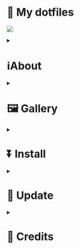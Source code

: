 <h1>💖 My dotfiles</h1>

<p>
<img src="https://raw.githubusercontent.com/catppuccin/catppuccin/main/assets/palette/macchiato.png">
</p>

<div>
<details>
<summary><h1>ℹ️About</h1></summary>
<p>This is my personal dotfiles repository, made to make it convenient for me to backup my hyprland</p>
<h2>🌸 Core System Info</h2>
<ul>
<li><b>OS:</b> Arch Linux 💥</li>
<li> <b>WM:</b> hyprland 🪟</li>
<li> <b>Shell:</b> fish 🐚</li>
<li> <b>Terminal Emulator:</b> kitty 😺</li>
<li> <b>Panel:</b> waybar 🍧</li>
<li> <b>Text Editor:</b> neovim /VScode⌨️</li>
<li> <b>App Launcher:</b> rofi 🚀</li>
<li> <b>File Manager:</b> yazi / nemo 📂</li>
<li> <b>Browser:</b> Zen-Browser 🌐</li>
<li> <b>Notification Manager:</b> swaync 🔕</li>
<li> <b>Colorscheme:</b> Catppuccin 🎨</li>
</ul>
</details>
</div>

<div>
<details>
<summary><h1>🖼 Gallery</h1></summary>
<p>I don't have a screenshots now:D<p>
</details>
</div>

<div>
<details>
<summary><h1>⏬ Install</h1></summary>

<h2>📤 Dependencies Installation</h12>

<h3>📦 Necessarily apps/utils</h3>

```
yay -Sy hyprland hyprlock hypridle hyprpicker hyprpaper xdg-desktop-portal-hyprland \
        waybar waybar-updates rofi-wayland swaync wl-clipboard cliphist \
        swayosd-git brightnessctl udiskie devify polkit-gnome playerctl \
        grim slurp fastfetch fish yazi satty nemo yadm \
        swayosd-git
```

<h3>📦 optional apps/utils</h3>

```
yay -S zen-browser-bin discord obsidian spotify
```

<h3>🎨 Color themes</h3>

```
yay -Sy catppuccin-gtk-theme-mocha bibata-cursor-theme-bin \
        qt5ct qt5-wayland qt6-wayland kvantum kvantum-qt5 nwg-look
```

<h3>📸 Icon themes</h3>

```
curl -LJO https://github.com/ljmill/catppuccin-icons/releases/download/v0.2.0/Catppuccin-SE.tar.bz2
```

<p>Extract the compressed package.</p>

```
tar -xf Catppuccin-SE.tar.bz2
```

<p>And move them to the ~/.local/share/icons directory.</p>

```
mv Catppuccin-SE ~/.local/share/icons/
```


<h3>🗛 Fonts </h3>

```
yay -Sy ttf-jetbrains-mono-nerd ttf-nerd-fonts-symbols ttf-nerd-fonts-symbols-mono \
        ttf-nerd-fonts-symbols-common ttf-font-awesome noto-fonts-cjk ttf-ms-win11-auto
```

<p>Refresh the font cache:</p>

```
fc-cache -fv
```

<h2>💾 Dotfiles Installation</h2>

<h3>🌟 Yadm Method</h3>

```
yadm clone https://github.com/Matt-FTW/dotfiles.git
```

<h3>🚀 Git Method</h3>

```
git clone https://github.com/sh4rkiex11/Dotfiles.git
cd Dotfiles
cp -r .config/* ~/.config/
```

</details>
</div>

<div>
<details>
<summary><h1>🔁 Update</h1></summary>
</details>
</div>

<div>
<details>
<summary><h1>👏 Credits</h1></summary>
</details>
</div>
